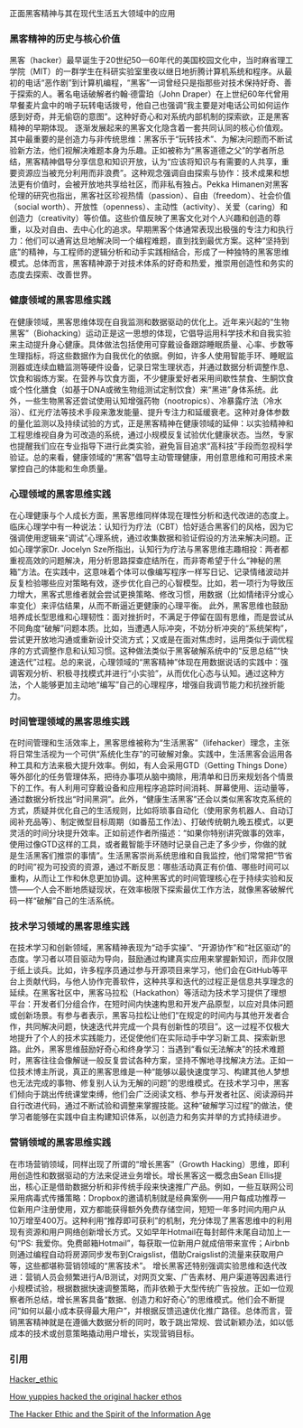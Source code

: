 正面黑客精神与其在现代生活五大领域中的应用

### 黑客精神的历史与核心价值

黑客（hacker）最早诞生于20世纪50—60年代的美国校园文化中，当时麻省理工学院（MIT）的一群学生在科研实验室里夜以继日地折腾计算机系统和程序。从最初的电话“恶作剧”到计算机编程，“黑客”一词曾经只是指那些对技术保持好奇、善于探索的人。著名电话破解者约翰·德雷珀（John Draper）在上世纪60年代曾用早餐麦片盒中的哨子玩转电话拨号，他自己也强调“我主要是对电话公司如何运作感到好奇，并无偷窃的意图”。这种好奇心和对系统内部机制的探索欲，正是黑客精神的早期体现。 逐渐发展起来的黑客文化隐含着一套共同认同的核心价值观。其中最重要的是创造力与非传统思维：黑客乐于“玩转技术”、为解决问题而不断试验新方法，他们视解决难题本身为乐趣。正如被称为“黑客道德之父”的学者所总结，黑客精神倡导分享信息和知识开放，认为“应该将知识与有需要的人共享，重要资源应当被充分利用而非浪费”。这种观念强调自由探索与协作：技术成果和想法更有价值时，会被开放地共享给社区，而非私有独占。Pekka Himanen对黑客伦理的研究也指出，黑客社区珍视热情（passion）、自由（freedom）、社会价值（social worth）、开放性（openness）、主动性（activity）、关爱（caring）和创造力（creativity）等价值。这些价值反映了黑客文化对个人兴趣和创造的尊重，以及对自由、去中心化的追求。早期黑客个体通常表现出极强的专注力和执行力：他们可以通宵达旦地解决同一个编程难题，直到找到最优方案。这种“坚持到底”的精神，与工程师的逻辑分析和动手实践相结合，形成了一种独特的黑客思维模式。总体而言，黑客精神源于对技术体系的好奇和热爱，推崇用创造性和务实的态度去探索、改善世界。

### 健康领域的黑客思维实践

在健康领域，黑客思维体现在自我监测和数据驱动的优化上。近年来兴起的“生物黑客”（Biohacking）运动正是这一思想的体现，它倡导运用科学技术和自我实验来主动提升身心健康。具体做法包括使用可穿戴设备跟踪睡眠质量、心率、步数等生理指标，将这些数据作为自我优化的依据。例如，许多人使用智能手环、睡眠监测器或连续血糖监测等硬件设备，记录日常生理状态，并通过数据分析调整作息、饮食和锻炼方案。在营养与饮食方面，不少健康爱好者采用间歇性禁食、生酮饮食或个性化膳食（如基于DNA或微生物组测试定制饮食）来“黑进”身体系统。此外，一些生物黑客还尝试使用认知增强药物（nootropics）、冷暴露疗法（冷水浴）、红光疗法等技术手段来激发能量、提升专注力和延缓衰老。这种对身体参数的量化监测以及持续试验的方式，正是黑客精神在健康领域的延伸：以实验精神和工程思维视自身为可改造的系统，通过小规模反复试验优化健康状态。当然，专家也提醒我们应在专业指导下进行此类实验，避免盲目追求“高科技”手段而忽视科学验证。总的来看，健康领域的“黑客”倡导主动管理健康，用创意思维和可用技术来掌控自己的体能和生命质量。

### 心理领域的黑客思维实践

在心理健康与个人成长方面，黑客思维同样体现在理性分析和迭代改进的态度上。临床心理学中有一种说法：认知行为疗法（CBT）恰好适合黑客们的风格，因为它强调使用逻辑来“调试”心理系统，通过收集数据和验证假设的方法来解决问题。正如心理学家Dr. Jocelyn Sze所指出，认知行为疗法与黑客思维志趣相投：两者都重视高效的问题解决，用分析思路探查症结所在，而非寄希望于什么“神秘的黑箱”方法。在实践中，这意味着个体可以像编写程序一样写日记、记录情绪波动并反复检验哪些应对策略有效，逐步优化自己的心智模型。比如，若一项行为导致压力增大，黑客式思维者就会尝试更换策略、修改习惯，用数据（比如情绪评分或心率变化）来评估结果，从而不断逼近更健康的心理平衡。 此外，黑客思维也鼓励培养成长型思维和心理韧性：面对挫折时，不满足于停留在固有思维，而是尝试从不同角度“破解”问题本质。比如，当遭遇人际冲突，不妨分析冲突的“系统架构”，尝试更开放地沟通或重新设计交流方式；又或是在面对焦虑时，运用类似于调优程序的方式调整作息和认知习惯。这种做法类似于黑客破解系统中的“反思总结”“快速迭代”过程。总的来说，心理领域的“黑客精神”体现在用数据说话的实践中：强调客观分析、积极寻找模式并进行“小实验”，从而优化心态与认知。通过这种方法，个人能够更加主动地“编写”自己的心理程序，增强自我调节能力和抗挫折能力。

### 时间管理领域的黑客思维实践

在时间管理和生活效率上，黑客思维被称为“生活黑客”（lifehacker）理念，主张将日常生活视为一个可供“系统化生存”的可破解对象。实践中，生活黑客会运用各种工具和方法来极大提升效率。例如，有人会采用GTD（Getting Things Done）等外部化的任务管理体系，把待办事项从脑中摘除，用清单和日历来规划各个情景下的工作。有人利用可穿戴设备和应用程序追踪时间消耗、屏幕使用、运动量等，通过数据分析找出“时间黑洞”。此外，“健康生活黑客”还会以类似黑客攻克系统的方式，质疑并优化自己的生活规则，比如将琐事自动化（使用家务机器人、自动订阅补充品等）、制定微型目标周期（如番茄工作法）、打破传统朝九晚五模式，以更灵活的时间分块提升效率。正如前述作者所描述：“如果你特别讲究做事的效率，使用过像GTD这样的工具，或者戴智能手环随时记录自己走了多少步，你做的就是生活黑客们推崇的事情”。生活黑客崇尚系统思维和自我监控，他们常常把“节省的时间”视为可投资的资源，通过不断反思：哪些活动真正有价值、哪些时间可以重构，从而让工作和休息更加协调。这种黑客式的时间管理核心在于持续实验和反馈——个人会不断地质疑现状，在效率极限下探索最优工作方法，就像黑客破解代码一样“破解”自己的生活系统。

### 技术学习领域的黑客思维实践

在技术学习和创新领域，黑客精神表现为“动手实操”、“开源协作”和“社区驱动”的态度。学习者以项目驱动为导向，鼓励通过构建真实应用来掌握新知识，而非仅限于纸上谈兵。比如，许多程序员通过参与开源项目来学习，他们会在GitHub等平台上贡献代码，与他人协作完善软件，这种共享和迭代的过程正是信息共享理念的延续。在黑客社区中，黑客马拉松（Hackathon）等活动为技术学习提供了理想平台：开发者们分组合作，在短时间内快速构思和开发产品原型，以应对具体问题或创新场景。有参与者表示，黑客马拉松让他们“在规定的时间内与其他开发者合作，共同解决问题，快速迭代并完成一个具有创新性的项目”。这一过程不仅极大地提升了个人的技术实践能力，还促使他们在实际动手中学习新工具、探索新思路。此外，黑客思维鼓励好奇心和终身学习：当遇到“看似无法解决”的技术难题时，黑客往往会像解谜一般反复尝试各种方案，坚持不懈地寻找解决方法。正如一位技术博主所说，真正的黑客思维是一种“能够以最快速度学习、构建其他人梦想也无法完成的事物、修复别人认为无解的问题”的思维模式。在技术学习中，黑客们倾向于跳出传统课堂束缚，他们会广泛阅读文档、参与开发者社区、阅读源码并自行改进代码，通过不断试验和调整来掌握技能。这种“破解学习过程”的做法，使学习者能够在实践中自主构建知识体系，以创造力和务实并举的方式持续进步。

### 营销领域的黑客思维实践

在市场营销领域，同样出现了所谓的“增长黑客”（Growth Hacking）思维，即利用创造性和数据驱动的方法来促进业务增长。增长黑客这一概念由Sean Ellis提出，核心正是借助数据分析和非传统手段来快速推广产品。例如，一些互联网公司采用病毒式传播策略：Dropbox的邀请机制就是经典案例——用户每成功推荐一位新用户注册使用，双方都能获得额外免费存储空间，短短一年多时间内用户从10万增至400万。这种利用“推荐即可获利”的机制，充分体现了黑客思维中的利用现有资源和用户网络创新增长方式。又如早年Hotmail在每封邮件末尾自动加上一句“PS: 我爱你。免费邮箱Hotmail”，每获取一位新用户就成倍带来宣传；Airbnb则通过编程自动将房源同步发布到Craigslist，借助Craigslist的流量来获取用户等，这些都堪称营销领域的“黑客技术”。 增长黑客还特别强调实验思维和迭代改进：营销人员会频繁进行A/B测试，对网页文案、广告素材、用户渠道等因素进行小规模试验，根据数据快速调整策略，而非依赖于大型传统广告投放。正如一位观察者所总结，增长黑客具备“数据、创造力和好奇心”的思维模式。他们会不断提问“如何以最小成本获得最大用户”，并根据反馈迅速优化推广路径。总体而言，营销黑客精神就是在遵循大数据分析的同时，敢于跳出常规、尝试新颖办法，如以低成本的技术或创意策略撬动用户增长，实现营销目标。

### 引用

[Hacker_ethic](https://en.wikipedia.org/wiki/Hacker_ethic)

[How yuppies hacked the original hacker ethos](https://aeon.co/essays/how-yuppies-hacked-the-original-hacker-ethos)

[The Hacker Ethic and the Spirit of the Information Age](https://aze.media/the-hacker-ethic-and-the-spirit-of-the-information-age/)
